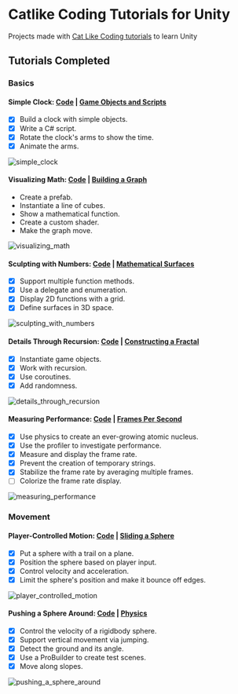 # Catlike Coding Tutorials for Unity
Projects made with [Cat Like Coding tutorials](https://catlikecoding.com/unity/tutorials/) to learn Unity

## Tutorials Completed

### Basics

#### Simple Clock: [Code](Simple%20Clock) | [Game Objects and Scripts](https://catlikecoding.com/unity/tutorials/basics/game-objects-and-scripts/)

- [X] Build a clock with simple objects.
- [X] Write a C# script.
- [X] Rotate the clock's arms to show the time.
- [X] Animate the arms.

![simple_clock](images/simple_clock.gif)

#### Visualizing Math: [Code](Visualizing%20Math) | [Building a Graph](https://catlikecoding.com/unity/tutorials/basics/building-a-graph/)

- Create a prefab.
- Instantiate a line of cubes.
- Show a mathematical function.
- Create a custom shader.
- Make the graph move.

![visualizing_math](images/visualizing_math.gif)

#### Sculpting with Numbers: [Code](Sculpting%20with%20Numbers) | [Mathematical Surfaces](https://catlikecoding.com/unity/tutorials/basics/mathematical-surfaces/)

- [X] Support multiple function methods.
- [X] Use a delegate and enumeration.
- [X] Display 2D functions with a grid.
- [X] Define surfaces in 3D space.

![sculpting_with_numbers](images/sculpting_with_numbers.gif)

#### Details Through Recursion: [Code](Details%20Through%20Recursion) | [Constructing a Fractal](https://catlikecoding.com/unity/tutorials/constructing-a-fractal/)

- [X] Instantiate game objects.
- [X] Work with recursion.
- [X] Use coroutines.
- [X] Add randomness.

![details_through_recursion](images/details_through_recursion.gif)

#### Measuring Performance: [Code](Measuring%20Performance) | [Frames Per Second](https://catlikecoding.com/unity/tutorials/frames-per-second/)

- [X] Use physics to create an ever-growing atomic nucleus.
- [X] Use the profiler to investigate performance.
- [X] Measure and display the frame rate.
- [X] Prevent the creation of temporary strings.
- [X] Stabilize the frame rate by averaging multiple frames.
- [ ] Colorize the frame rate display.

![measuring_performance](images/measuring_performance.gif)

### Movement 

#### Player-Controlled Motion: [Code](Player-Controlled%20Motion) | [Sliding a Sphere](https://catlikecoding.com/unity/tutorials/movement/sliding-a-sphere/)

- [X] Put a sphere with a trail on a plane.
- [X] Position the sphere based on player input.
- [X] Control velocity and acceleration.
- [X] Limit the sphere's position and make it bounce off edges.

![player_controlled_motion](images/player_controlled_motion.gif)

#### Pushing a Sphere Around: [Code](Pushing%20a%20Sphere%20Around) | [Physics](https://catlikecoding.com/unity/tutorials/movement/physics/)

- [X] Control the velocity of a rigidbody sphere.
- [X] Support vertical movement via jumping.
- [X] Detect the ground and its angle.
- [X] Use a ProBuilder to create test scenes.
- [X] Move along slopes.

![pushing_a_sphere_around](images/pushing_a_sphere_around.gif)
